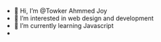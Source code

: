 - 👋 Hi, I’m @Towker Ahmmed Joy
- 👀 I’m interested in web design and development
- 🌱 I’m currently learning Javascript
-


<!---
Towkerjoy/Towkerjoy is a ✨ special ✨ repository because its `README.md` (this file) appears on your GitHub profile.
You can click the Preview link to take a look at your changes.
--->
